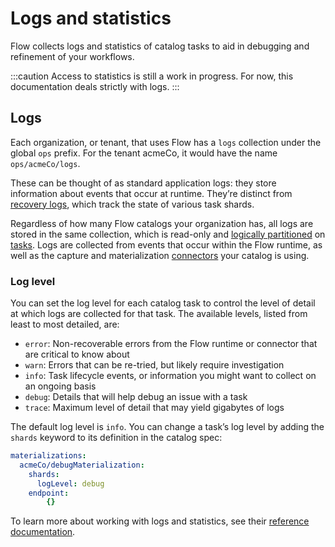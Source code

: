 # Logs and statistics

Flow collects logs and statistics of catalog tasks to aid in debugging and refinement of your workflows.

:::caution
Access to statistics is still a work in progress. For now, this documentation deals strictly with logs.
:::

## Logs

Each organization, or tenant, that uses Flow has a `logs` collection under the global `ops` prefix.
For the tenant acmeCo, it would have the name `ops/acmeCo/logs`.

These can be thought of as standard application logs:
they store information about events that occur at runtime.
They’re distinct from [recovery logs](./shards.md#recovery-logs), which track the state of various task shards.

Regardless of how many Flow catalogs your organization has, all logs are stored in the same collection,
which is read-only and [logically partitioned](./projections.md#logical-partitions) on [tasks](../README.md#tasks).
Logs are collected from events that occur within the Flow runtime,
as well as the capture and materialization [connectors](../connectors.md) your catalog is using.

### Log level

You can set the log level for each catalog task to control the level of detail at which logs are collected for that task.
The available levels, listed from least to most detailed, are:

* `error`: Non-recoverable errors from the Flow runtime or connector that are critical to know about
* `warn`: Errors that can be re-tried, but likely require investigation
* `info`: Task lifecycle events, or information you might want to collect on an ongoing basis
* `debug`: Details that will help debug an issue with a task
* `trace`: Maximum level of detail that may yield gigabytes of logs

The default log level is `info`. You can change a task’s log level by adding the `shards` keyword to its definition in the catalog spec:

```yaml
materializations:
  acmeCo/debugMaterialization:
    shards:
      logLevel: debug
    endpoint:
        {}
```

To learn more about working with logs and statistics,
see their [reference documentation](../../../reference/working-logs-stats/).